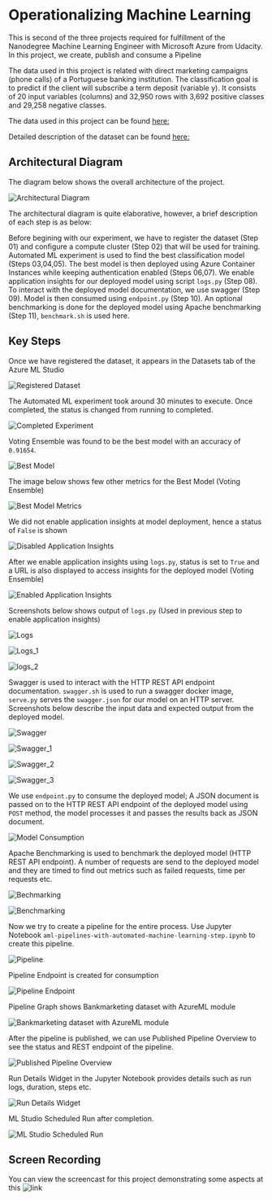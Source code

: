 # Operationalizing Machine Learning

This is second of the three projects required for fulfillment of the Nanodegree Machine Learning Engineer with Microsoft Azure from Udacity. In this project, we create, publish and consume a Pipeline

The data used in this project is related with direct marketing campaigns (phone calls) of a Portuguese banking institution. The classification goal is to predict if the client will subscribe a term deposit (variable y). It consists of 20 input variables (columns) and 32,950 rows with 3,692 positive classes and 29,258 negative classes.

The data used in this project can be found [here:](https://automlsamplenotebookdata.blob.core.windows.net/automl-sample-notebook-data/bankmarketing_train.csv)

Detailed description of the dataset can be found [here:](https://archive.ics.uci.edu/ml/datasets/bank+marketing)

## Architectural Diagram

The diagram below shows the overall architecture of the project.

![Architectural Diagram](images/Architecture.png)

The architectural diagram is quite elaborative, however, a brief description of each step is as below:

Before begining with our experiment, we have to register the dataset (Step 01) and configure a compute cluster (Step 02) that will be used for training. Automated ML experiment is used to find the best classification model (Steps 03,04,05). The best model is then deployed using Azure Container Instances while keeping authentication enabled (Steps 06,07). We enable application insights for our deployed model using script ``logs.py`` (Step 08). To interact with the deployed model documentation, we use swagger (Step 09). Model is then consumed using ``endpoint.py`` (Step 10). An optional benchmarking is done for the deployed model using Apache benchmarking (Step 11), ``benchmark.sh`` is used here.

## Key Steps

Once we have registered the dataset, it appears in the Datasets tab of the Azure ML Studio

![Registered Dataset](images/registeredDataset.png)

The Automated ML experiment took around 30 minutes to execute. Once completed, the status is changed from running to completed.

![Completed Experiment](images/completedExperiment.png)

Voting Ensemble was found to be the best model with an accuracy of ``0.91654``. 

![Best Model](images/bestModel.png)

The image below shows few other metrics for the Best Model (Voting Ensemble)

![Best Model Metrics](images/bestModelStats.png)

We did not enable application insights at model deployment, hence a status of ``False`` is shown

![Disabled Application Insights](images/appInsightsDisabled.png)

After we enable application insights using ``logs.py``, status is set to ``True`` and a URL is also displayed to access insights for the deployed model (Voting Ensemble)

![Enabled Application Insights](images/appInsightsEnabled.png)

Screenshots below shows output of ``logs.py`` (Used in previous step to enable application insights)

![Logs](images/logs.png)

![Logs_1](images/logs_1.png)

![logs_2](images/logs_2.png)

Swagger is used to interact with the HTTP REST API endpoint documentation. ``swagger.sh`` is used to run a swagger docker image, ``serve.py`` serves the ``swagger.json`` for our model on an HTTP server. Screenshots below describe the input data and expected output from the deployed model.  

![Swagger](images/swagger.png)

![Swagger_1](images/swagger_1.png)

![Swagger_2](images/swagger_2.png)

![Swagger_3](images/swagger_3.png)

We use ``endpoint.py`` to consume the deployed model; A JSON document is passed on to the HTTP REST API endpoint of the deployed model using ``POST`` method, the model processes it and passes the results back as JSON document.

![Model Consumption](images/endpoint.png)

Apache Benchmarking is used to benchmark the deployed model (HTTP REST API endpoint). A number of requests are send to the deployed model and they are timed to find out metrics such as  failed requests, time per requests etc.

![Bechmarking](images/benchmarking.png)

![Benchmarking](images/benchmarking_1.png)

Now we try to create a pipeline for the entire process. Use Jupyter Notebook ``aml-pipelines-with-automated-machine-learning-step.ipynb`` to create this pipeline.

![Pipeline](images/pipeline.png)

Pipeline Endpoint is created for consumption

![Pipeline Endpoint](images/pipelineEndpoint.png)

Pipeline Graph shows Bankmarketing dataset with AzureML module

![Bankmarketing dataset with AzureML module](images/bankMarketingDatasetWithAutoMLModule.png)

After the pipeline is published, we can use Published Pipeline Overview to see the status and REST endpoint of the pipeline.

![Published Pipeline Overview](images/publishedPipelineOverview.png)

Run Details Widget in the Jupyter Notebook provides details such as run logs, duration, steps etc.

![Run Details Widget](images/runDetailsWidget.png)

ML Studio Scheduled Run after completion.

![ML Studio Scheduled Run](images/mlStudioScheduledRun.png)

## Screen Recording

You can view the screencast for this project demonstrating some aspects at this ![link](https://youtu.be/F7GvbvJ7eaA)
